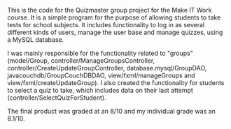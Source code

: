 This is the code for the Quizmaster group project for the Make IT Work course.
It is a simple program for the purpose of allowing students to take tests for school subjects. It includes functionality to log in as several different kinds of users, manage the user base and manage quizzes, using a MySQL database.

I was mainly responsible for the functionality related to "groups" (model/Group, controller/ManageGroupsController, controller/CreateUpdateGroupController, database.mysql/GroupDAO, javacouchdb/GroupCouchDBDAO, view/fxml/manageGroups and view/fxml/createUpdateGroup). I also created the functionality for students to select a quiz to take, which includes data on their last attempt (controller/SelectQuizForStudent).

The final product was graded at an 8/10 and my individual grade was an 8.1/10.
